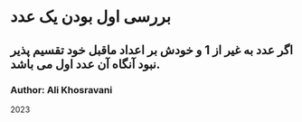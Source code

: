 # بررسی اول بودن یک عدد
## اگر عدد به غیر از 1 و خودش بر اعداد ماقبل خود تقسیم پذیر نبود آنگاه آن عدد اول می باشد.

### Author: Ali Khosravani
2023